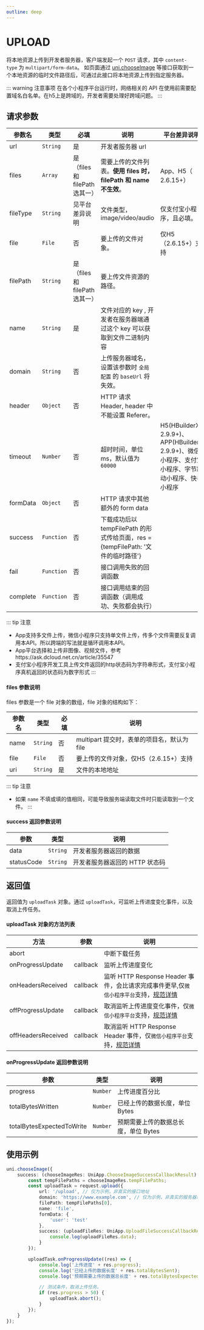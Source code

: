 ```yaml
---
outline: deep
---
```


# UPLOAD <Badge type="tip" text="已发布" />

将本地资源上传到开发者服务器，客户端发起一个 `POST` 请求，其中 `content-type` 为 `multipart/form-data`。 如页面通过 [uni.chooseImage](https://uniapp.dcloud.net.cn/api/media/image#chooseimage) 等接口获取到一个本地资源的临时文件路径后，可通过此接口将本地资源上传到指定服务器。

::: warning 注意事项
在各个小程序平台运行时，网络相关的 API 在使用前需要配置域名白名单。在h5上是跨域的，开发者需要处理好跨域问题。
:::

## 请求参数
| 参数名 | 类型 | 必填 | 说明 | 平台差异说明
| --- | --- | --- | --- | ---
| url | `String` | 是 | 开发者服务器 url |
| files | `Array` | 是（files和filePath选其一）| 需要上传的文件列表。**使用 files 时，filePath 和 name 不生效**。| App、H5（ 2.6.15+）
| fileType | `String` | 见平台差异说明 | 文件类型，image/video/audio | 仅支付宝小程序，且必填。
| file | `File` | 否 | 要上传的文件对象。 | 仅H5（2.6.15+）支持
| filePath | `String` | 是（files和filePath选其一） | 要上传文件资源的路径。 |
| name | `String` | 是 | 文件对应的 key , 开发者在服务器端通过这个 key 可以获取到文件二进制内容 | 
| domain | `String` | 否 | 上传服务器域名，设置该参数时 `全局配置` 的 `baseUrl` 将失效。 |
| header | `Object` | 否 | HTTP 请求 Header, header 中不能设置 Referer。 |
| timeout | `Number` | 否 | 超时时间，单位 ms，默认值为 `60000` | H5(HBuilderX 2.9.9+)、APP(HBuilderX 2.9.9+)、微信小程序、支付宝小程序、字节跳动小程序、快手小程序
| formData | `Object` | 否 | HTTP 请求中其他额外的 form data | 
| success | `Function` | 否 | 下载成功后以 tempFilePath 的形式传给页面，res = {tempFilePath: '文件的临时路径'}
| fail | `Function` | 否 | 接口调用失败的回调函数
| complete | `Function` | 否 | 接口调用结束的回调函数（调用成功、失败都会执行）

::: tip 注意
+ App支持多文件上传，微信小程序只支持单文件上传，传多个文件需要反复调用本API。所以跨端的写法就是循环调用本API。
+ App平台选择和上传非图像、视频文件，参考https://ask.dcloud.net.cn/article/35547
+ 支付宝小程序开发工具上传文件返回的http状态码为字符串形式，支付宝小程序真机返回的状态码为数字形式
:::

#### files 参数说明
files 参数是一个 file 对象的数组，file 对象的结构如下：

| 参数名 | 类型 | 必填 | 说明
| --- | --- | --- | --- 
| name | `String` | 否 | multipart 提交时，表单的项目名，默认为 file
| file | `File` | 否 | 要上传的文件对象，仅H5（2.6.15+）支持
| uri | `String` | 是 | 文件的本地地址

::: tip 注意
+ 如果 `name` 不填或填的值相同，可能导致服务端读取文件时只能读取到一个文件。
:::

#### success 返回参数说明
| 参数 | 类型 | 说明
| --- | --- | ---
| data | `String` | 开发者服务器返回的数据
| statusCode | `String` | 开发者服务器返回的 HTTP 状态码

## 返回值
返回值为 `uploadTask` 对象。通过 `uploadTask`，可监听上传进度变化事件，以及取消上传任务。

#### uploadTask 对象的方法列表
| 方法 | 参数 | 说明
| --- | --- | ---
| abort |  | 中断下载任务
| onProgressUpdate | callback | 监听上传进度变化
| onHeadersReceived | callback | 监听 HTTP Response Header 事件，会比请求完成事件更早,仅`微信小程序平台`支持，[规范详情](https://developers.weixin.qq.com/miniprogram/dev/api/UploadTask.onHeadersReceived.html)
| offProgressUpdate | callback | 取消监听上传进度变化事件，仅`微信小程序平台`支持，[规范详情](https://developers.weixin.qq.com/miniprogram/dev/api/UploadTask.offProgressUpdate.html)
| offHeadersReceived | callback | 取消监听 HTTP Response Header 事件，仅`微信小程序平台`支持，[规范详情](https://developers.weixin.qq.com/miniprogram/dev/api/UploadTask.offHeadersReceived.html)

#### onProgressUpdate 返回参数说明
| 参数 | 类型 | 说明
| --- | --- | ---
| progress | `Number` | 上传进度百分比
| totalBytesWritten | `Number` | 已经上传的数据长度，单位 Bytes
| totalBytesExpectedToWrite | `Number` | 预期需要上传的数据总长度，单位 Bytes

## 使用示例
```ts
uni.chooseImage({
    success: (chooseImageRes: UniApp.ChooseImageSuccessCallbackResult) => {
        const tempFilePaths = chooseImageRes.tempFilePaths;
        const uploadTask = request.upload({
            url: '/upload', // 仅为示例，非真实的接口地址
            domain: 'https://www.example.com', // 仅为示例，非真实的服务器域名
            filePath: tempFilePaths[0],
            name: 'file',
            formData: {
				'user': 'test'
			},
            success: (uploadFileRes: UniApp.UploadFileSuccessCallbackResult) => {
				console.log(uploadFileRes.data);
			}
        });

        uploadTask.onProgressUpdate((res) => {
			console.log('上传进度' + res.progress);
			console.log('已经上传的数据长度' + res.totalBytesSent);
			console.log('预期需要上传的数据总长度' + res.totalBytesExpectedToSend);

			// 测试条件，取消上传任务。
			if (res.progress > 50) {
				uploadTask.abort();
			}
		});
    }
});
```